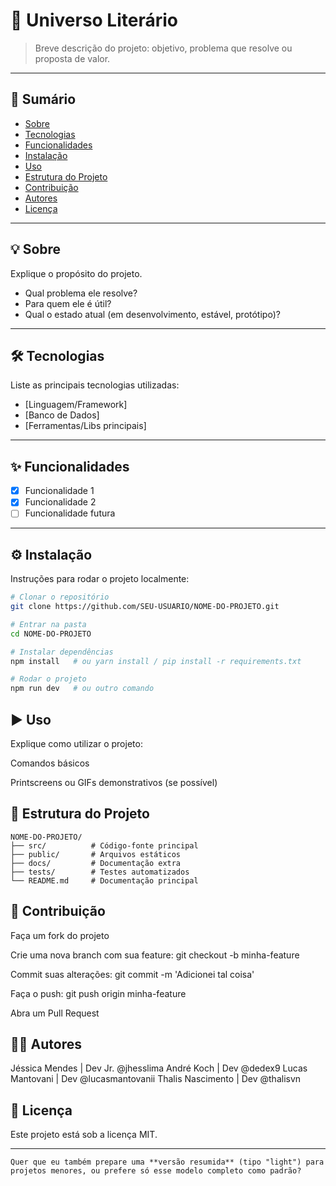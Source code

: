 # 📌 Universo Literário

> Breve descrição do projeto: objetivo, problema que resolve ou proposta de valor.  

---

## 📖 Sumário
- [Sobre](#-sobre)
- [Tecnologias](#-tecnologias)
- [Funcionalidades](#-funcionalidades)
- [Instalação](#-Instalação)
- [Uso](#-uso)
- [Estrutura do Projeto](#-estrutura-do-projeto)
- [Contribuição](#-contribuição)
- [Autores](#-autores)
- [Licença](#-licença)

---

## 💡 Sobre
Explique o propósito do projeto.  
- Qual problema ele resolve?  
- Para quem ele é útil?  
- Qual o estado atual (em desenvolvimento, estável, protótipo)?  

---

## 🛠 Tecnologias
Liste as principais tecnologias utilizadas:  

- [Linguagem/Framework]  
- [Banco de Dados]  
- [Ferramentas/Libs principais]  

---

## ✨ Funcionalidades
- [x] Funcionalidade 1  
- [x] Funcionalidade 2  
- [ ] Funcionalidade futura  

---

## ⚙️ Instalação
Instruções para rodar o projeto localmente:  

```bash
# Clonar o repositório
git clone https://github.com/SEU-USUARIO/NOME-DO-PROJETO.git

# Entrar na pasta
cd NOME-DO-PROJETO

# Instalar dependências
npm install   # ou yarn install / pip install -r requirements.txt

# Rodar o projeto
npm run dev   # ou outro comando

```
## ▶️ Uso

Explique como utilizar o projeto:

Comandos básicos

Printscreens ou GIFs demonstrativos (se possível)

## 📂 Estrutura do Projeto
```
NOME-DO-PROJETO/
├── src/          # Código-fonte principal
├── public/       # Arquivos estáticos
├── docs/         # Documentação extra
├── tests/        # Testes automatizados
└── README.md     # Documentação principal
```

## 🤝 Contribuição

Faça um fork do projeto

Crie uma nova branch com sua feature: git checkout -b minha-feature

Commit suas alterações: git commit -m 'Adicionei tal coisa'

Faça o push: git push origin minha-feature

Abra um Pull Request

## 👨‍💻 Autores
Jéssica Mendes |	Dev Jr.	@jhesslima
André Koch | Dev @dedex9
Lucas Mantovani | Dev @lucasmantovanii
Thalis Nascimento | Dev @thalisvn

## 📜 Licença

Este projeto está sob a licença MIT.


---
```
Quer que eu também prepare uma **versão resumida** (tipo "light") para projetos menores, ou prefere só esse modelo completo como padrão?
```
